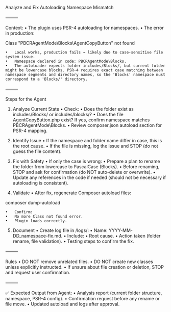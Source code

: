 Analyze and Fix Autoloading Namespace Mismatch

⸻

Context:
	•	The plugin uses PSR-4 autoloading for namespaces.
	•	The error in production:

Class "PBCRAgentMode\Blocks\AgentCopyButton" not found


	•	Local works, production fails → likely due to case-sensitive file system issue.
	•	Namespace declared in code: PBCRAgentMode\Blocks.
	•	The autoloader expects folder includes/Blocks/, but current folder might be lowercase blocks. PSR-4 requires exact case matching between namespace segments and directory names, so the 'Blocks' namespace must correspond to a 'Blocks/' directory.

⸻

Steps for the Agent

1. Analyze Current State
	•	Check:
	•	Does the folder exist as includes/Blocks/ or includes/blocks/?
	•	Does the file AgentCopyButton.php exist? If yes, confirm namespace matches PBCRAgentMode\Blocks.
	•	Review composer.json autoload section for PSR-4 mapping.

2. Identify Issue
	•	If the namespace and folder name differ in case, this is the root cause.
	•	If the file is missing, log the issue and STOP (do not guess the file content).

3. Fix with Safety
	•	If only the case is wrong:
	•	Prepare a plan to rename the folder from lowercase to PascalCase (Blocks).
	•	Before renaming, STOP and ask for confirmation (do NOT auto-delete or overwrite).
	•	Update any references in the code if needed (should not be necessary if autoloading is consistent).

4. Validate
	•	After fix, regenerate Composer autoload files:

composer dump-autoload


	•	Confirm:
	•	No more Class not found error.
	•	Plugin loads correctly.

5. Document
	•	Create log file in /logs/:
	•	Name: YYYY-MM-DD_namespace-fix.md.
	•	Include:
	•	Root cause.
	•	Action taken (folder rename, file validation).
	•	Testing steps to confirm the fix.

⸻

Rules
	•	DO NOT remove unrelated files.
	•	DO NOT create new classes unless explicitly instructed.
	•	If unsure about file creation or deletion, STOP and request user confirmation.

⸻

✅ Expected Output from Agent:
	•	Analysis report (current folder structure, namespace, PSR-4 config).
	•	Confirmation request before any rename or file move.
	•	Updated autoload and logs after approval.
